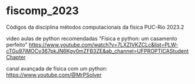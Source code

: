 # fiscomp_2023
Códigos da disciplina métodos computacionais da física PUC-Rio 2023.2


video aulas de python recomendadas "Física e python: um casamento perfeito" 
https://www.youtube.com/watch?v=7LXZIVKZCLc&list=PLW-cTGu97jMOCv367pkJN6Kgy0mZFB3ZE&ab_channel=UFPROPTICAStudentChapter

canal avançada de física com um python:
https://www.youtube.com/@MrPSolver

